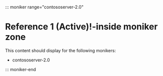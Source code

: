 ::: moniker range="contososerver-2.0"

#  Reference 1 (Active)!-inside moniker zone

This content should display for the following monikers:

* contososerver-2.0

::: moniker-end
